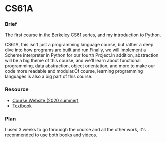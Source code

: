 # CS61A

### Brief

The first course in the Berkeley CS61 series, and my introduction to Python.

CS61A, this isn't just a programming language course, but rather a deep dive into how programs are built and run.Finally, we will implement a Scheme interpreter in Python for our fourth Project.In addition, abstraction will be a big theme of this course, and we'll learn about functional programming, data abstraction, object orientation, and more to make our code more readable and modular.Of course, learning programming languages is also a big part of this course.

### Resource

- [Course Website (2020 summer)](https://www.bilibili.com/video/BV1GK411Q7qp/)
- [Textbook](https://composingprograms.netlify.app/)


### Plan

I used 3 weeks to go throuogh the course and all the other work, it's reconmended to use both books and videos.
